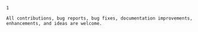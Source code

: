     1

    All contributions, bug reports, bug fixes, documentation improvements, enhancements, and ideas are welcome.
